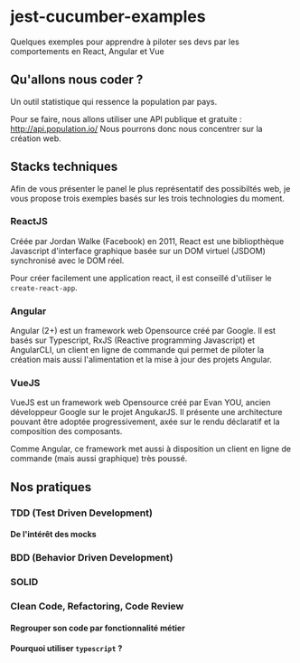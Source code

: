 # jest-cucumber-examples

Quelques exemples pour apprendre à piloter ses devs par les comportements en React, Angular et Vue

## Qu'allons nous coder ?

Un outil statistique qui ressence la population par pays.

Pour se faire, nous allons utiliser une API publique et gratuite : http://api.population.io/
Nous pourrons donc nous concentrer sur la création web.

## Stacks techniques

Afin de vous présenter le panel le plus représentatif des possibiltés web, je vous propose trois exemples basés sur les trois technologies du moment.

### ReactJS

Créée par Jordan Walke (Facebook) en 2011, React est une bibliopthèque Javascript d'interface graphique basée sur un DOM virtuel (JSDOM) synchronisé avec le DOM réel.

Pour créer facilement une application react, il est conseillé d'utiliser le `create-react-app`.

### Angular

Angular (2+) est un framework web Opensource créé par Google. Il est basés sur Typescript, RxJS (Reactive programming Javascript) et AngularCLI, un client en ligne de commande qui permet de piloter la création mais aussi l'alimentation et la mise à jour des projets Angular.

### VueJS

VueJS est un framework web Opensource créé par Evan YOU, ancien développeur Google sur le projet AngukarJS.
Il présente une architecture pouvant être adoptée progressivement, axée sur le rendu déclaratif et la composition des composants.

Comme Angular, ce framework met aussi à disposition un client en ligne de commande (mais aussi graphique) très poussé.

## Nos pratiques

### TDD (Test Driven Development)

#### De l'intérêt des mocks

### BDD (Behavior Driven Development)

### SOLID

### Clean Code, Refactoring, Code Review

#### Regrouper son code par fonctionnalité métier

#### Pourquoi utiliser `typescript` ?
